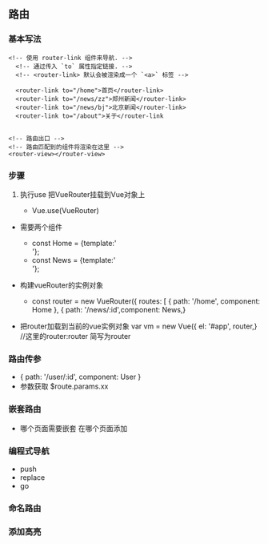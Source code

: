 ## 路由


### 基本写法
 	<!-- 使用 router-link 组件来导航. -->
      <!-- 通过传入 `to` 属性指定链接. -->
      <!-- <router-link> 默认会被渲染成一个 `<a>` 标签 -->

      <router-link to="/home">首页</router-link>
      <router-link to="/news/zz">郑州新闻</router-link>
      <router-link to="/news/bj">北京新闻</router-link>
      <router-link to="/about">关于</router-link


	<!-- 路由出口 -->
    <!-- 路由匹配到的组件将渲染在这里 -->
    <router-view></router-view>


### 步骤

1. 执行use  把VueRouter挂载到Vue对象上
 	
	- Vue.use(VueRouter)
+ 需要两个组件
    - const Home = {template:'<div></div>'};
    - const News = {template:'<div></div>'};

+ 构建vueRouter的实例对象
    - const router = new VueRouter({
        routes: [
          { path: '/home', component: Home },
          { path: '/news/:id',component: News,}
+  把router加载到当前的vue实例对象
      var vm = new Vue({
        el: '#app',
        router,} //这里的router:router 简写为router

### 路由传参
+  { path: '/user/:id', component: User }
+ 参数获取  $route.params.xx

### 嵌套路由
+ 哪个页面需要嵌套 在哪个页面添加<router-view>

### 编程式导航
+ push
+ replace
+ go

### 命名路由

### 添加高亮


